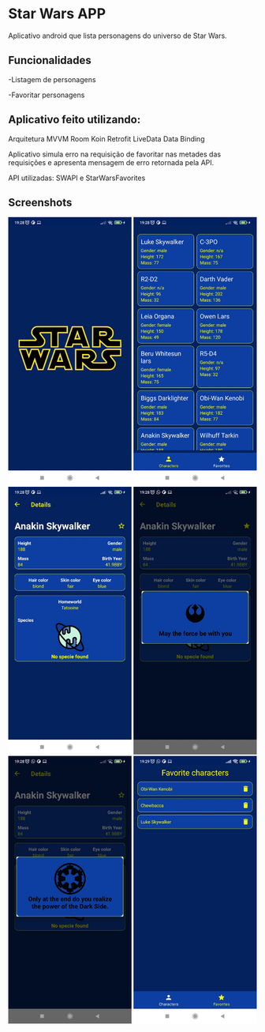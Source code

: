 # Star Wars APP

Aplicativo android que lista personagens do universo de Star Wars.

## Funcionalidades
<p>-Listagem de personagens</p>
<p>-Favoritar personagens</p>

## Aplicativo feito utilizando:
Arquitetura MVVM
Room
Koin
Retrofit
LiveData
Data Binding


Aplicativo simula erro na requisição de favoritar nas metades das requisições e apresenta mensagem de erro retornada pela API.

API utilizadas: SWAPI e StarWarsFavorites

## Screenshots
 <img src="https://github.com/Matheus-Silas97/StarWars_APP/blob/master/prints/1.jpeg" width="250" />
 <img src="https://github.com/Matheus-Silas97/StarWars_APP/blob/master/prints/2.jpeg" width="250" />
  <img src="https://github.com/Matheus-Silas97/StarWars_APP/blob/master/prints/3.jpeg" width="250" />
   <img src="https://github.com/Matheus-Silas97/StarWars_APP/blob/master/prints/4.jpeg" width="250" />
    <img src="https://github.com/Matheus-Silas97/StarWars_APP/blob/master/prints/5.jpeg" width="250" />
     <img src="https://github.com/Matheus-Silas97/StarWars_APP/blob/master/prints/6.jpeg" width="250" />
   
      

